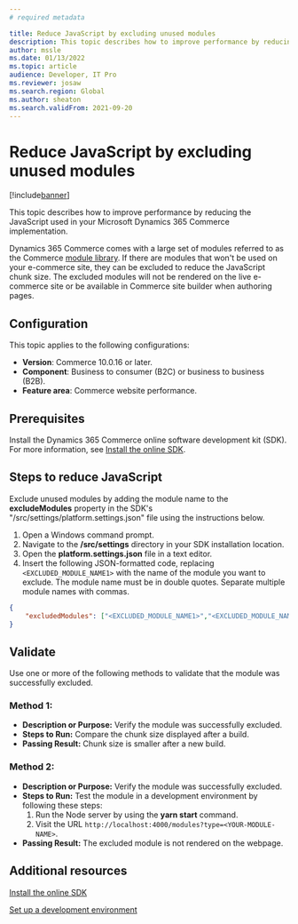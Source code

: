 ```yaml
---
# required metadata

title: Reduce JavaScript by excluding unused modules
description: This topic describes how to improve performance by reducing the JavaScript used in your Microsoft Dynamics 365 Commerce implementation.
author: mssle
ms.date: 01/13/2022
ms.topic: article
audience: Developer, IT Pro
ms.reviewer: josaw
ms.search.region: Global
ms.author: sheaton
ms.search.validFrom: 2021-09-20
---
```


# Reduce JavaScript by excluding unused modules

[!include[banner](../includes/banner.md)]

This topic describes how to improve performance by reducing the JavaScript used in your Microsoft Dynamics 365 Commerce implementation. 

Dynamics 365 Commerce comes with a large set of modules referred to as the Commerce [module library](../starter-kit-overview.md). If there are modules that won't be used on your e-commerce site, they can be excluded to reduce the JavaScript chunk size. The excluded modules will not be rendered on the live e-commerce site or be available in Commerce site builder when authoring pages.

## Configuration

This topic applies to the following configurations:

- **Version**: Commerce 10.0.16 or later.
- **Component**: Business to consumer (B2C) or business to business (B2B). 
- **Feature area**: Commerce website performance.

## Prerequisites

Install the Dynamics 365 Commerce online software development kit (SDK). For more information, see [Install the online SDK](../dev-itpro/ecommerce-platform-sdk.md).

## Steps to reduce JavaScript

Exclude unused modules by adding the module name to the **excludeModules** property in the SDK's "/src/settings/platform.settings.json" file using the instructions below. 

1.	Open a Windows command prompt. 
1.	Navigate to the **/src/settings** directory in your SDK installation location. 
1.	Open the **platform.settings.json** file in a text editor. 
1.	Insert the following JSON-formatted code, replacing ```<EXCLUDED_MODULE_NAME1>``` with the name of the module you want to exclude. The module name must be in double quotes. Separate multiple module names with commas.

```json
{
    "excludedModules": ["<EXCLUDED_MODULE_NAME1>","<EXCLUDED_MODULE_NAME2>"]
}
```

## Validate

Use one or more of the following methods to validate that the module was successfully excluded.

### Method 1: 

- **Description or Purpose:** Verify the module was successfully excluded.
- **Steps to Run:**  Compare the chunk size displayed after a build.
- **Passing Result:** Chunk size is smaller after a new build.

### Method 2: 

- **Description or Purpose:** Verify the module was successfully excluded.
- **Steps to Run:**  Test the module in a development environment by following these steps: 
    1. Run the Node server by using the **yarn start** command.
    1. Visit the URL `http://localhost:4000/modules?type=<YOUR-MODULE-NAME>`.  
- **Passing Result:** The excluded module is not rendered on the webpage.

## Additional resources

[Install the online SDK](../dev-itpro/ecommerce-platform-sdk.md)

[Set up a development environment](../e-commerce-extensibility/setup-dev-environment.md) 
  
